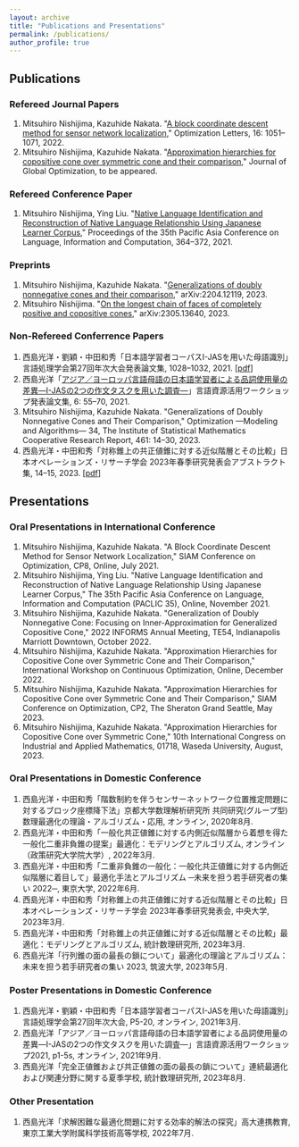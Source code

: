 ```yaml
---
layout: archive
title: "Publications and Presentations"
permalink: /publications/
author_profile: true
---
```

## Publications
### Refereed Journal Papers
1. Mitsuhiro Nishijima, Kazuhide Nakata. "<a href="https://doi.org/10.1007/s11590-021-01762-9" target="_blank" rel="noopener noreferrer">A block coordinate descent method for sensor network localization</a>," Optimization Letters, 16: 1051&ndash;1071, 2022.
1. Mitsuhiro Nishijima, Kazuhide Nakata. "<a href="https://doi.org/10.1007/s10898-023-01319-3" target="_blank" rel="noopener noreferrer">Approximation hierarchies for copositive cone over symmetric cone and their comparison</a>," Journal of Global Optimization, to be appeared.

### Refereed Conference Paper
1. Mitsuhiro Nishijima, Ying Liu. "<a href="https://aclanthology.org/2021.paclic-1.39/" target="_blank" rel="noopener noreferrer">Native Language Identification and Reconstruction of Native Language Relationship Using Japanese Learner Corpus</a>," Proceedings of the 35th Pacific Asia Conference on Language, Information and Computation, 364&ndash;372, 2021.

### Preprints
1. Mitsuhiro Nishijima, Kazuhide Nakata. "<a href="https://doi.org/10.48550/arXiv.2204.12119" target="_blank" rel="noopener noreferrer">Generalizations of doubly nonnegative cones and their comparison</a>," arXiv:2204.12119, 2023.
2. Mitsuhiro Nishijima. "<a href="https://doi.org/10.48550/arXiv.2305.13640" target="_blank" rel="noopener noreferrer">On the longest chain of faces of completely positive and copositive cones</a>," arXiv:2305.13640, 2023.

### Non-Refereed Conferrence Papers
1. 西島光洋・劉穎・中田和秀「日本語学習者コーパスI-JASを用いた母語識別」言語処理学会第27回年次大会発表論文集, 1028–1032, 2021. [<a href="https://www.anlp.jp/proceedings/annual_meeting/2021/pdf_dir/P5-20.pdf" target="_blank" rel="noopener noreferrer">pdf</a>]
2. 西島光洋「<a href="http://doi.org/10.15084/00003480" target="_blank" rel="noopener noreferrer">アジア／ヨーロッパ言語母語の日本語学習者による品詞使用量の差異―I-JASの2つの作文タスクを用いた調査―</a>」言語資源活用ワークショップ発表論文集, 6: 55&ndash;70, 2021.
3. Mitsuhiro Nishijima, Kazuhide Nakata. "Generalizations of Doubly Nonnegative Cones and Their Comparison," Optimization &mdash;Modeling and Algorithms&mdash; 34, The Institute of Statistical Mathematics Cooperative Research Report, 461: 14&ndash;30, 2023.
4. 西島光洋・中田和秀「対称錐上の共正値錐に対する近似階層とその比較」日本オペレーションズ・リサーチ学会 2023年春季研究発表会アブストラクト集, 14–15, 2023. [<a href="https://orsj.org/wp-content/nc-abstract/nc2023s/2023s-1-A-6.pdf" target="_blank" rel="noopener noreferrer">pdf</a>]

## Presentations
### Oral Presentations in International Conference
1. Mitsuhiro Nishijima, Kazuhide Nakata. "A Block Coordinate Descent Method for Sensor Network Localization," SIAM Conference on Optimization, CP8, Online, July 2021.
2. Mitsuhiro Nishijima, Ying Liu. "Native Language Identification and Reconstruction of Native Language Relationship Using Japanese Learner Corpus," The 35th Pacific Asia Conference on Language, Information and Computation (PACLIC 35), Online, November 2021.
3. Mitsuhiro Nishijima, Kazuhide Nakata. "Generalization of Doubly Nonnegative Cone: Focusing on Inner-Approximation for Generalized Copositive Cone," 2022 INFORMS Annual Meeting, TE54, Indianapolis Marriott Downtown, October 2022.
4. Mitsuhiro Nishijima, Kazuhide Nakata. "Approximation Hierarchies for Copositive Cone over Symmetric Cone and Their Comparison," International Workshop on Continuous Optimization, Online, December 2022.
5. Mitsuhiro Nishijima, Kazuhide Nakata. "Approximation Hierarchies for Copositive Cone over Symmetric Cone and Their Comparison," SIAM Conference on Optimization, CP2, The Sheraton Grand Seattle, May 2023.
6. Mitsuhiro Nishijima, Kazuhide Nakata. "Approximation Hierarchies for Copositive Cone over Symmetric Cone," 10th International Congress on Industrial and Applied Mathematics, 01718, Waseda University, August, 2023.

### Oral Presentations in Domestic Conference
1. 西島光洋・中田和秀「階数制約を伴うセンサーネットワーク位置推定問題に対するブロック座標降下法」京都大学数理解析研究所 共同研究(グループ型) 数理最適化の理論・アルゴリズム・応用, オンライン, 2020年8月.
2. 西島光洋・中田和秀「一般化共正値錐に対する内側近似階層から着想を得た一般化二重非負錐の提案」最適化：モデリングとアルゴリズム, オンライン（政策研究大学院大学）, 2022年3月.
3. 西島光洋・中田和秀「二重非負錐の一般化：一般化共正値錐に対する内側近似階層に着目して」最適化手法とアルゴリズム ─未来を担う若手研究者の集い 2022─, 東京大学, 2022年6月.
4. 西島光洋・中田和秀「対称錐上の共正値錐に対する近似階層とその比較」日本オペレーションズ・リサーチ学会 2023年春季研究発表会, 中央大学, 2023年3月.
5. 西島光洋・中田和秀「対称錐上の共正値錐に対する近似階層とその比較」最適化：モデリングとアルゴリズム, 統計数理研究所, 2023年3月.
5. 西島光洋「行列錐の面の最長の鎖について」最適化の理論とアルゴリズム：未来を担う若手研究者の集い 2023, 筑波大学, 2023年5月.

### Poster Presentations in Domestic Conference
1. 西島光洋・劉穎・中田和秀「日本語学習者コーパスI-JASを用いた母語識別」言語処理学会第27回年次大会, P5-20, オンライン, 2021年3月.
2. 西島光洋「アジア／ヨーロッパ言語母語の日本語学習者による品詞使用量の差異―I-JASの2つの作文タスクを用いた調査―」言語資源活用ワークショップ2021, p1-5s, オンライン, 2021年9月.
3. 西島光洋「完全正値錐および共正値錐の面の最長の鎖について」連続最適化および関連分野に関する夏季学校, 統計数理研究所, 2023年8月.

### Other Presentation
1. 西島光洋「求解困難な最適化問題に対する効率的解法の探究」高大連携教育, 東京工業大学附属科学技術高等学校, 2022年7月.
